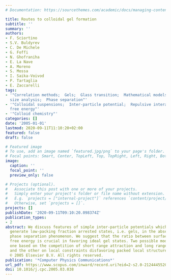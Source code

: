 ```yaml
---
# Documentation: https://sourcethemes.com/academic/docs/managing-content/

title: Routes to colloidal gel formation
subtitle: ''
summary: ''
authors:
- F. Sciortino
- S.V. Buldyrev
- C. De Michele
- G. Foffi
- N. Ghofraniha
- E. La Nave
- A. Moreno
- S. Mossa
- I. Saika-Voivod
- P. Tartaglia
- E. Zaccarelli
tags:
- '"Correlation methods;  Gels;  Glass transition;  Mathematical models;  Particle
  size analysis;  Phase separation"'
- '"Colloidal suspensions;  Inter-particle potential;  Repulsive interactions;  Surface
  free energy"'
- '"Colloid chemistry"'
categories: []
date: '2005-01-01'
lastmod: 2020-09-11T11:10:20+02:00
featured: false
draft: false

# Featured image
# To use, add an image named `featured.jpg/png` to your page's folder.
# Focal points: Smart, Center, TopLeft, Top, TopRight, Left, Right, BottomLeft, Bottom, BottomRight.
image:
  caption: ''
  focal_point: ''
  preview_only: false

# Projects (optional).
#   Associate this post with one or more of your projects.
#   Simply enter your project's folder or file name without extension.
#   E.g. `projects = ["internal-project"]` references `content/project/deep-learning/index.md`.
#   Otherwise, set `projects = []`.
projects: []
publishDate: '2020-09-11T09:10:20.098374Z'
publication_types:
- 2
abstract: We discuss features of simple inter-particle potentials which are able to
  generate low-packing fraction arrested states, i.e. gels, in the absence of a macroscopic
  phase separation phenomenon. We suggest that the ratio between surface and bulk
  free energy is crucial in favoring ideal gel states. Two possible models for gels,
  one based on the competition of short range attraction and long range repulsions
  and the other on local constraints disfavoring packed local structures are discussed.
  © 2005 Elsevier B.V. All rights reserved.
publication: '*Computer Physics Communications*'
url_pdf: https://www.scopus.com/inward/record.uri?eid=2-s2.0-21244455204&doi=10.1016%2fj.cpc.2005.03.038&partnerID=40&md5=d699794122be355deb086a27be81cb27
doi: 10.1016/j.cpc.2005.03.038
---
```

